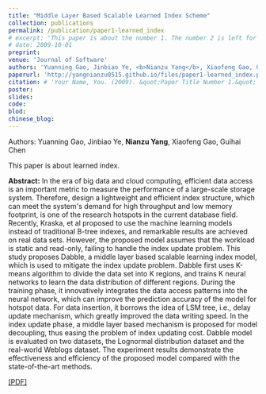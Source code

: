 ```yaml
---
title: "Middle Layer Based Scalable Learned Index Scheme"
collection: publications
permalink: /publication/paper1-learned_index
# excerpt: 'This paper is about the number 1. The number 2 is left for future work.'
# date: 2009-10-01
preprint:
venue: 'Journal of Software'
authors: 'Yuanning Gao, Jinbiao Ye, <b>Nianzu Yang</b>, Xiaofeng Gao, Guihai Chen'
paperurl: 'http://yangnianzu0515.github.io/files/paper1-learned_index.pdf'
citation: # 'Your Name, You. (2009). &quot;Paper Title Number 1.&quot; <i>Journal 1</i>. 1(1).'
poster: 
slides: 
code:
blod:
chinese_blog: 
---
```

Authors: Yuanning Gao, Jinbiao Ye, **Nianzu Yang**, Xiaofeng Gao, Guihai Chen

This paper is about learned index.

**Abstract:** In the era of big data and cloud computing, efficient data access is an important metric to measure the performance of a large-scale storage system. Therefore, design a lightweight and efficient index structure, which can meet the system's demand for high throughput and low memory footprint, is one of the research hotspots in the current database field. Recently, Kraska, et al proposed to use the machine learning models instead of traditional B-tree indexes, and remarkable results are achieved on real data sets. However, the proposed model assumes that the workload is static and read-only, failing to handle the index update problem. This study proposes Dabble, a middle layer based scalable learning index model, which is used to mitigate the index update problem. Dabble first uses K-means algorithm to divide the data set into K regions, and trains K neural networks to learn the data distribution of different regions. During the training phase, it innovatively integrates the data access patterns into the neural network, which can improve the prediction accuracy of the model for hotspot data. For data insertion, it borrows the idea of LSM tree, i.e., delay update mechanism, which greatly improved the data writing speed. In the index update phase, a middle layer based mechanism is proposed for model decoupling, thus easing the problem of index updating cost. Dabble model is evaluated on two datasets, the Lognormal distribution dataset and the real-world Weblogs dataset. The experiment results demonstrate the effectiveness and efficiency of the proposed model compared with the state-of-the-art methods.

[[PDF]](http://yangnianzu0515.github.io/files/paper1-learned_index.pdf)
<!-- [[Poster]]
[[Slides]]
[[Code]] -->


<!-- Recommended citation: Your Name, You. (2009). "Paper Title Number 1." <i>Journal 1</i>. 1(1). -->